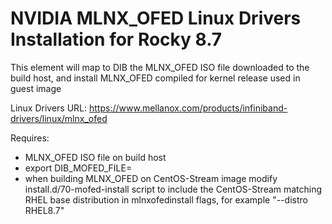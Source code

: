 # NVIDIA MLNX_OFED Linux Drivers Installation for Rocky 8.7

This element will map to DIB the MLNX_OFED ISO file downloaded to the build host, and install MLNX_OFED compiled for kernel release used in guest image

Linux Drivers URL:
https://www.mellanox.com/products/infiniband-drivers/linux/mlnx_ofed

Requires:
- MLNX_OFED ISO file on build host
- export DIB_MOFED_FILE=<ISO file location on build host>
- when building MLNX_OFED on CentOS-Stream image modify install.d/70-mofed-install script to include the CentOS-Stream matching RHEL base distribution in mlnxofedinstall flags, for example "--distro RHEL8.7"
